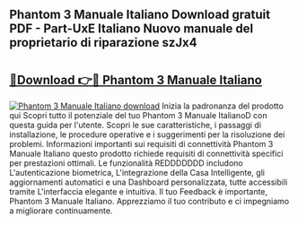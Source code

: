 ## Phantom 3 Manuale Italiano Download gratuit PDF - Part-UxE Italiano Nuovo manuale del proprietario di riparazione szJx4

# <h2><a href="http://dfgagj.blite.top/?on=Phantom+3+Manuale+Italiano">🔗Download 👉🔴 Phantom 3 Manuale Italiano</a></h2>

[![Phantom 3 Manuale Italiano download](https://i.imgur.com/lujVjoI.png)](http://dfgagj.blite.top/?on=Phantom+3+Manuale+Italiano)
Inizia la padronanza del prodotto qui Scopri tutto il potenziale del tuo Phantom 3 Manuale ItalianoD con questa guida per l'utente. Scopri le sue caratteristiche, i passaggi di installazione, le procedure operative e i suggerimenti per la risoluzione dei problemi. Informazioni importanti sui requisiti di connettività Phantom 3 Manuale Italiano questo prodotto richiede requisiti di connettività specifici per prestazioni ottimali. Le funzionalità REDDDDDDD includono L'autenticazione biometrica, L'integrazione della Casa Intelligente, gli aggiornamenti automatici e una Dashboard personalizzata, tutte accessibili tramite L'interfaccia elegante e intuitiva. Il tuo Feedback è importante, Phantom 3 Manuale Italiano. Apprezziamo il tuo contributo e ci impegniamo a migliorare continuamente.
